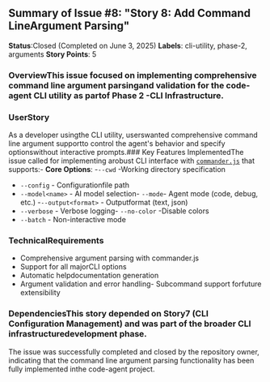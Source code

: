## Summary of Issue #8: "Story 8: Add Command LineArgument Parsing"

**Status**:Closed (Completed on June 3, 2025)
**Labels**: cli-utility, phase-2, arguments
**Story Points**: 5

### OverviewThis issue focused on implementing comprehensive command line argument parsingand validation for the code-agent CLI utility as partof Phase 2 -CLI Infrastructure.

### UserStory

As a developer usingthe CLI utility, userswanted comprehensive command line argument supportto control the agent's behavior and specify optionswithout interactive prompts.### Key Features ImplementedThe issue called for implementing arobust CLI interface with [`commander.js`](https://www.npmjs.com/package/commander) that supports:- **Core Options**: -`--cwd` -Working directory specification

- `--config` - Configurationfile path
- `--model<name>` - AI model selection- `--mode`- Agent mode (code, debug, etc.) -`--output<format>` - Outputformat (text, json)
- `--verbose` - Verbose logging- `--no-color` -Disable colors
- `--batch` - Non-interactive mode

### TechnicalRequirements

- Comprehensive argument parsing with commander.js
- Support for all majorCLI options
- Automatic helpdocumentation generation
- Argument validation and error handling- Subcommand support forfuture extensibility

### DependenciesThis story depended on Story7 (CLI Configuration Management) and was part of the broader CLI infrastructuredevelopment phase.

The issue was successfully completed and closed by the repository owner, indicating that the command line argument parsing functionality has been fully implemented inthe code-agent project.
